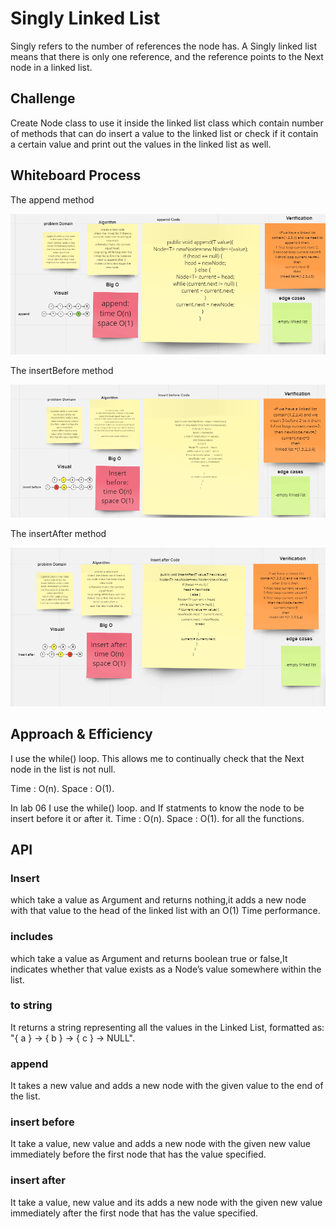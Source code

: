 # Singly Linked List
<!-- Short summary or background information -->
Singly refers to the number of references the node has. A Singly linked list means that there is only one reference, and the reference points to the Next node in a linked list.

## Challenge
<!-- Description of the challenge -->
Create  Node class to use it inside the linked list class which contain number of methods that can do insert a value to the linked list or check if it contain a certain value and print out the values in the linked list as well.

## Whiteboard Process
<!-- Embedded whiteboard image -->
The append method

![append](img/append.png)

The insertBefore method

![insertBefore](img/insertbefore.png)

The insertAfter method

![insertAfter](img/insertafter.png)

## Approach & Efficiency
<!-- What approach did you take? Why? What is the Big O space/time for this approach? -->
I use the while() loop. This allows me to continually check that the Next node in the list is not null.

Time : O(n). Space : O(1).

In lab 06 I use the while() loop. and If statments to know the node to be insert before it or after it.
Time : O(n). Space : O(1). for all the functions.

## API
<!-- Description of each method publicly available to your Linked List -->
### Insert

which take a value as Argument and returns nothing,it
adds a new node with that value to the head of the linked list with an O(1) Time performance.

### includes

which take a value as Argument and returns boolean true or false,It indicates whether that value exists as a Node’s value somewhere within the list.

### to string

It returns a string representing all the values in the Linked List, formatted as:
"{ a } -> { b } -> { c } -> NULL".

### append

It takes a new value and adds a new node with the given value to the end of the list.

### insert before

It take a value, new value and adds a new node with the given new value immediately before the first node that has the value specified.

### insert after

It take a value, new value and its adds a new node with the given new value immediately after the first node that has the value specified.

